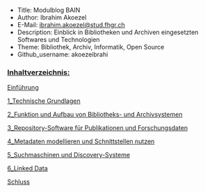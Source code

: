  - Title: Modulblog BAIN
 - Author: Ibrahim Akoezel
 - E-Mail: ibrahim.akoezel@stud.fhgr.ch
 - Description: Einblick in Bibliotheken und Archiven eingesetzten Softwares und Technologien 
 - Theme: Bibliothek, Archiv, Informatik, Open Source
 - Github_username: akoezeibrahi


### [Inhaltverzeichnis:]()

[Einführung](https://github.com/akoezeibrahi/Blog-Bain20-Akoezel/blob/master/Einführung.md)

[1_Technische Grundlagen](https://github.com/akoezeibrahi/Blog-Bain20-Akoezel/blob/master/1_Technische%20Grundlagen.md)

[2_Funktion und Aufbau von Bibliotheks- und Archivsystemen](https://github.com/akoezeibrahi/Blog-Bain20-Akoezel/blob/master/3_Repository-Software%20für%20Publikationen%20und%20Forschungsdaten.md)

[3_Repository-Software für Publikationen und Forschungsdaten ](https://github.com/akoezeibrahi/Blog-Bain20-Akoezel/blob/master/3_Repository-Software%20für%20Publikationen%20und%20Forschungsdaten.md)

[4_Metadaten modellieren und Schnittstellen nutzen]()

[5_Suchmaschinen und Discovery-Systeme]()

[6_Linked Data]()

[Schluss]()
